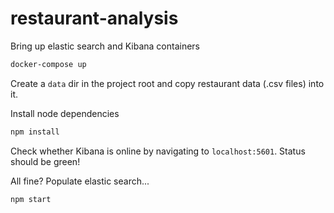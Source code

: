 # restaurant-analysis

Bring up elastic search and Kibana containers

```bash
docker-compose up
```

Create a `data` dir in the project root and copy restaurant data (.csv files) into it.

Install node dependencies

```bash
npm install
```

Check whether Kibana is online by navigating to `localhost:5601`. Status should be green!

All fine? Populate elastic search...

```bash
npm start
```
